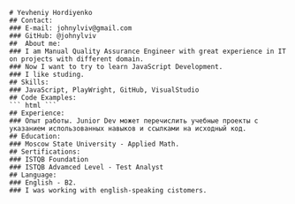     # Yevheniy Hordiyenko
    ## Contact:
    ### E-mail: johnylviv@gmail.com
    ### GitHub: @johnylviv
    ##  About me:
    ### I am Manual Quality Assurance Engineer with great experience in IT on projects with different domain.
    ### Now I want to try to learn JavaScript Development.
    ### I like studing.
    ## Skills:
    ### JavaScript, PlayWright, GitHub, VisualStudio
    ## Code Examples:
    ``` html ```
    ## Experience:
    ### Опыт работы. Junior Dev может перечислить учебные проекты с указанием использованных навыков и ссылками на исходный код.
    ## Education:
    ### Moscow State University - Applied Math.
    ## Sertifications:
    ### ISTQB Foundation
    ### ISTQB Advamced Level - Test Analyst
    ## Language:
    ### English - B2. 
    ### I was working with english-speaking cistomers.

